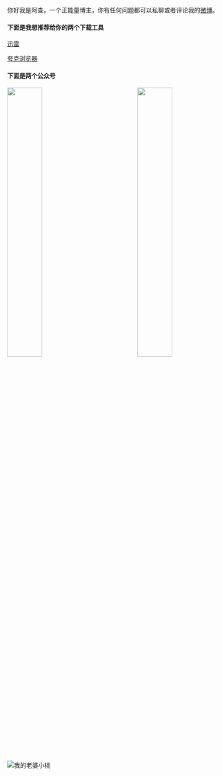 你好我是阿查，一个正能量博主，你有任何问题都可以私聊或者评论我的[微博](https://weibo.com/u/6595169227/home?wvr=5)。

#### 下面是我想推荐给你的两个下载工具

[迅雷](https://dl.xunlei.com/#mod01)

[夸克浏览器](https://www.myquark.cn/)


#### 下面是两个公众号

<img src="https://z3.ax1x.com/2021/09/30/4IpIf0.jpg" width="40%" align="left">
<img src="https://z3.ax1x.com/2021/09/30/4Ipxt1.jpg" width="40%" align="right">

![我的老婆小桃](https://z3.ax1x.com/2021/09/29/457kPH.jpg "桃乃木")




